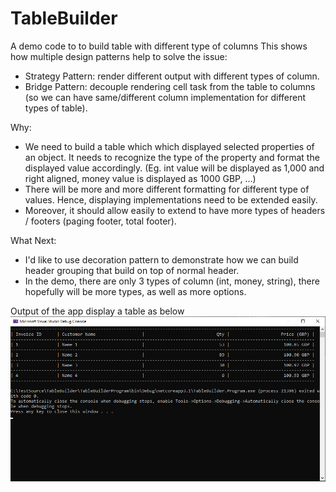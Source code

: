 # TableBuilder
 A demo code to to build table with different type of columns
 This shows how multiple design patterns help to solve the issue:
 - Strategy Pattern: render different output with different types of column.
 - Bridge Pattern: decouple rendering cell task from the table to columns (so we can have same/different column implementation for different types of table).
 
 Why:
 - We need to build a table which which displayed selected properties of an object. It needs to recognize the type of the property and format the displayed value accordingly. (Eg. int value will be displayed as 1,000 and right aligned, money value is displayed as 1000 GBP, ...)
 - There will be more and more different formatting for different type of values. Hence, displaying implementations need to be extended easily.
 - Moreover, it should allow easily to extend to have more types of headers / footers (paging footer, total footer).
 
 What Next:
 - I'd like to use decoration pattern to demonstrate how we can build header grouping that build on top of normal header.
 - In the demo, there are only 3 types of column (int, money, string), there hopefully will be more types, as well as more options.
 
 Output of the app display a table as below
 ![](images/Screenshot_2.png)
